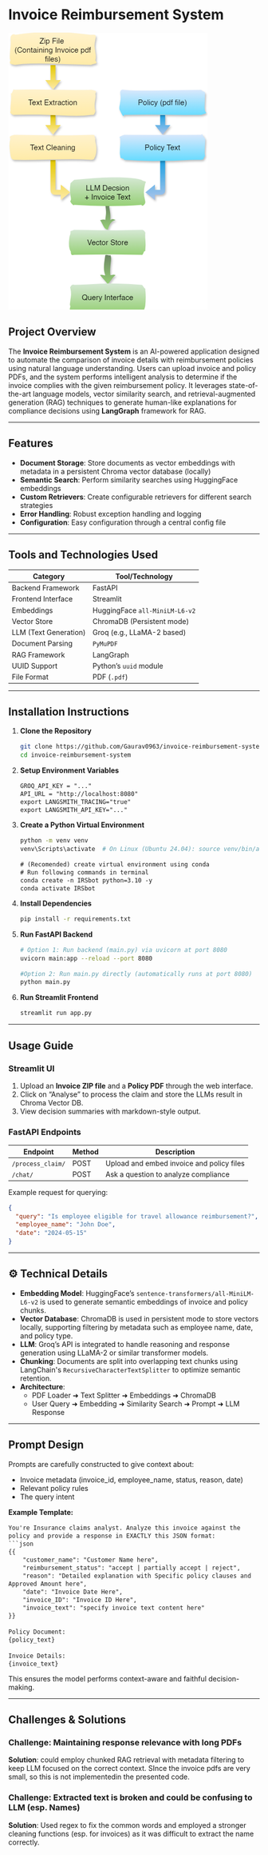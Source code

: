 # Invoice Reimbursement System
![Flow Diagram](images/flow_diagram.png) 
## Project Overview

The **Invoice Reimbursement System** is an AI-powered application designed to automate the comparison of invoice details with reimbursement policies using natural language understanding. Users can upload invoice and policy PDFs, and the system performs intelligent analysis to determine if the invoice complies with the given reimbursement policy. It leverages state-of-the-art language models, vector similarity search, and retrieval-augmented generation (RAG) techniques to generate human-like explanations for compliance decisions using **LangGraph** framework for RAG.

---

## Features

- **Document Storage**: Store documents as vector embeddings with metadata in a persistent Chroma vector database (locally)
- **Semantic Search**: Perform similarity searches using HuggingFace embeddings
- **Custom Retrievers**: Create configurable retrievers for different search strategies
- **Error Handling**: Robust exception handling and logging
- **Configuration**: Easy configuration through a central config file

---

## Tools and Technologies Used

| Category               | Tool/Technology                     |
|------------------------|-------------------------------------|
| Backend Framework      | FastAPI                             |
| Frontend Interface     | Streamlit                           |
| Embeddings             | HuggingFace `all-MiniLM-L6-v2`      |
| Vector Store           | ChromaDB (Persistent mode)          |
| LLM (Text Generation)  | Groq (e.g., LLaMA-2 based)          |
| Document Parsing       | `PyMuPDF`    |
| RAG Framework          | LangGraph                           |
| UUID Support           | Python’s `uuid` module              |
| File Format            | PDF (`.pdf`)                        |

---

## Installation Instructions

1. **Clone the Repository**
   ```bash
   git clone https://github.com/Gaurav0963/invoice-reimbursement-system.git
   cd invoice-reimbursement-system
   ```
2. **Setup Environment Variables**
    ```
    GROQ_API_KEY = "..."
    API_URL = "http://localhost:8080"
    export LANGSMITH_TRACING="true"
    export LANGSMITH_API_KEY="..."
    ```

3. **Create a Python Virtual Environment**
   ```bash
   python -m venv venv
   venv\Scripts\activate  # On Linux (Ubuntu 24.04): source venv/bin/activate
   ```
   ```
   # (Recomended) create virtual environment using conda
   # Run following commands in terminal
   conda create -n IRSbot python=3.10 -y
   conda activate IRSbot 
   ```

4. **Install Dependencies**
   ```bash
   pip install -r requirements.txt
   ```

5. **Run FastAPI Backend**
   ```bash
   # Option 1: Run backend (main.py) via uvicorn at port 8080
   uvicorn main:app --reload --port 8080
   ```
   ```bash
   #Option 2: Run main.py directly (automatically runs at port 8080)
   python main.py 
   ```

6. **Run Streamlit Frontend**
   ```bash
   streamlit run app.py
   ```

---

## Usage Guide

### Streamlit UI

1. Upload an **Invoice ZIP file** and a **Policy PDF** through the web interface.
2. Click on “Analyse” to process the claim and store the LLMs result in Chroma Vector DB.
3. View decision summaries with markdown-style output.

### FastAPI Endpoints

| Endpoint                 | Method | Description                                |
|--------------------------|--------|--------------------------------------------|
| `/process_claim/`        | POST   | Upload and embed invoice and policy files  |
| `/chat/`                 | POST   | Ask a question to analyze compliance       |

Example request for querying:

```json
{
  "query": "Is employee eligible for travel allowance reimbursement?",
  "employee_name": "John Doe",
  "date": "2024-05-15"
}
```

---

## ⚙️ Technical Details

- **Embedding Model**: HuggingFace’s `sentence-transformers/all-MiniLM-L6-v2` is used to generate semantic embeddings of invoice and policy chunks.
- **Vector Database**: ChromaDB is used in persistent mode to store vectors locally, supporting filtering by metadata such as employee name, date, and policy type.
- **LLM**: Groq’s API is integrated to handle reasoning and response generation using LLaMA-2 or similar transformer models.
- **Chunking**: Documents are split into overlapping text chunks using LangChain's `RecursiveCharacterTextSplitter` to optimize semantic retention.
- **Architecture**:
  - PDF Loader ➜ Text Splitter ➜ Embeddings ➜ ChromaDB
  - User Query ➜ Embedding ➜ Similarity Search ➜ Prompt ➜ LLM Response

---

## Prompt Design

Prompts are carefully constructed to give context about:

- Invoice metadata (invoice_id, employee_name, status, reason, date)
- Relevant policy rules
- The query intent

**Example Template:**

```
You're Insurance claims analyst. Analyze this invoice against the policy and provide a response in EXACTLY this JSON format:
```json
{{
    "customer_name": "Customer Name here",
    "reimbursement_status": "accept | partially accept | reject",
    "reason": "Detailed explanation with Specific policy clauses and Approved Amount here",
    "date": "Invoice Date Here",
    "invoice_ID": "Invoice ID Here",
    "invoice_text": "specify invoice text content here"
}}

Policy Document:
{policy_text}

Invoice Details:
{invoice_text}
```

This ensures the model performs context-aware and faithful decision-making.

---

## Challenges & Solutions

### Challenge: Maintaining response relevance with long PDFs
**Solution**: could employ chunked RAG retrieval with metadata filtering to keep LLM focused on the correct context. SInce the invoice pdfs are very small, so this is not implementedin the presented code.

### Challenge: Extracted text is broken and could be confusing to LLM (esp. Names)
**Solution**: Used regex to fix the common words and employed a stronger cleaning functions (esp. for invoices) as it was difficult to extract the name correctly.
